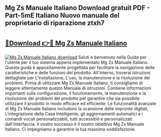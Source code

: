 ## Mg Zs Manuale Italiano Download gratuit PDF - Part-5mE Italiano Nuovo manuale del proprietario di riparazione ztxh7

# <h2><a href="http://df9244.blite.top/?on=Mg+Zs+Manuale+Italiano">🔗Download 👉🔴 Mg Zs Manuale Italiano</a></h2>

[![Mg Zs Manuale Italiano download](https://i.imgur.com/lujVjoI.png)](http://df9244.blite.top/?on=Mg+Zs+Manuale+Italiano)
Saluti e benvenuto nella Guida per l'utente per il tuo sistema appena implementato Mg Zs Manuale Italiano. Questa guida è appositamente progettata per facilitare la navigazione delle caratteristiche e delle funzioni del prodotto. All'interno, troverai istruzioni dettagliate per L'installazione, L'uso, la manutenzione e la risoluzione dei problemi. Prima di utilizzare Mg Zs Manuale Italiano, ti consigliamo di leggere attentamente questo Manuale di istruzioni. Contiene informazioni importanti sulla configurazione, il funzionamento, la manutenzione e la risoluzione dei problemi del prodotto per garantire che sia possibile utilizzare il prodotto in modo efficace ed efficiente. Le funzionalità avanzate di Mg Zs Manuale Italiano includono la scansione delle impronte digitali, L'integrazione della Casa Intelligente, gli aggiornamenti automatici e i comandi vocali personalizzabili, tutti accessibili e personalizzati dall'interfaccia. Il vostro successo è il nostro obiettivo Mg Zs Manuale Italiano. Ci impegniamo a garantire la tua massima soddisfazione.
